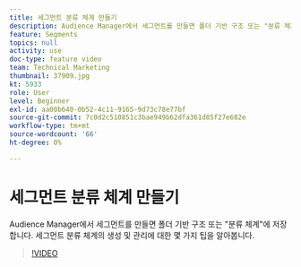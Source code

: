 ```yaml
---
title: 세그먼트 분류 체계 만들기
description: Audience Manager에서 세그먼트를 만들면 폴더 기반 구조 또는 "분류 체계"에 저장합니다. 세그먼트 분류 체계의 생성 및 관리에 대한 몇 가지 팁을 알아봅니다.
feature: Segments
topics: null
activity: use
doc-type: feature video
team: Technical Marketing
thumbnail: 37909.jpg
kt: 5933
role: User
level: Beginner
exl-id: aa00b640-0b52-4c11-9165-9d73c78e77bf
source-git-commit: 7c0d2c510851c3bae949b62dfa361d85f27e682e
workflow-type: tm+mt
source-wordcount: '66'
ht-degree: 0%

---
```


# 세그먼트 분류 체계 만들기

Audience Manager에서 세그먼트를 만들면 폴더 기반 구조 또는 &quot;분류 체계&quot;에 저장합니다. 세그먼트 분류 체계의 생성 및 관리에 대한 몇 가지 팁을 알아봅니다.

>[!VIDEO](https://video.tv.adobe.com/v/37909/?quality=12&learn=on)
